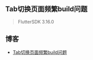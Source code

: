 ## Tab切换页面频繁build问题
> FlutterSDK 3.16.0

## 博客
- [Tab切换页面频繁build问题](https://ibrave.blog.csdn.net/article/details/134669101?spm=1001.2014.3001.5502)


